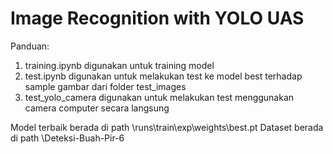 # Image Recognition with YOLO UAS

Panduan:

1. training.ipynb digunakan untuk training model
2. test.ipynb digunakan untuk melakukan test ke model best terhadap sample gambar dari folder test_images
3. test_yolo_camera digunakan untuk melakukan test menggunakan camera computer secara langsung

Model terbaik berada di path \runs\train\exp\weights\best.pt
Dataset berada di path \Deteksi-Buah-Pir-6
